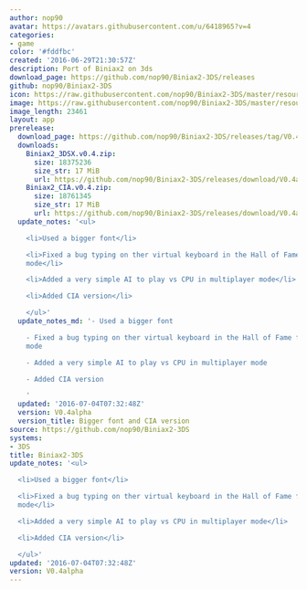 ```yaml
---
author: nop90
avatar: https://avatars.githubusercontent.com/u/6418965?v=4
categories:
- game
color: '#fddfbc'
created: '2016-06-29T21:30:57Z'
description: Port of Biniax2 on 3ds
download_page: https://github.com/nop90/Biniax2-3DS/releases
github: nop90/Biniax2-3DS
icon: https://raw.githubusercontent.com/nop90/Biniax2-3DS/master/resources/icon.png
image: https://raw.githubusercontent.com/nop90/Biniax2-3DS/master/resources/banner.png
image_length: 23461
layout: app
prerelease:
  download_page: https://github.com/nop90/Biniax2-3DS/releases/tag/V0.4alpha
  downloads:
    Biniax2_3DSX.v0.4.zip:
      size: 18375236
      size_str: 17 MiB
      url: https://github.com/nop90/Biniax2-3DS/releases/download/V0.4alpha/Biniax2_3DSX.v0.4.zip
    Biniax2_CIA.v0.4.zip:
      size: 18761345
      size_str: 17 MiB
      url: https://github.com/nop90/Biniax2-3DS/releases/download/V0.4alpha/Biniax2_CIA.v0.4.zip
  update_notes: '<ul>

    <li>Used a bigger font</li>

    <li>Fixed a bug typing on ther virtual keyboard in the Hall of Fame for tactica
    mode</li>

    <li>Added a very simple AI to play vs CPU in multiplayer mode</li>

    <li>Added CIA version</li>

    </ul>'
  update_notes_md: '- Used a bigger font

    - Fixed a bug typing on ther virtual keyboard in the Hall of Fame for tactica
    mode

    - Added a very simple AI to play vs CPU in multiplayer mode

    - Added CIA version

    '
  updated: '2016-07-04T07:32:48Z'
  version: V0.4alpha
  version_title: Bigger font and CIA version
source: https://github.com/nop90/Biniax2-3DS
systems:
- 3DS
title: Biniax2-3DS
update_notes: '<ul>

  <li>Used a bigger font</li>

  <li>Fixed a bug typing on ther virtual keyboard in the Hall of Fame for tactica
  mode</li>

  <li>Added a very simple AI to play vs CPU in multiplayer mode</li>

  <li>Added CIA version</li>

  </ul>'
updated: '2016-07-04T07:32:48Z'
version: V0.4alpha
---
```


